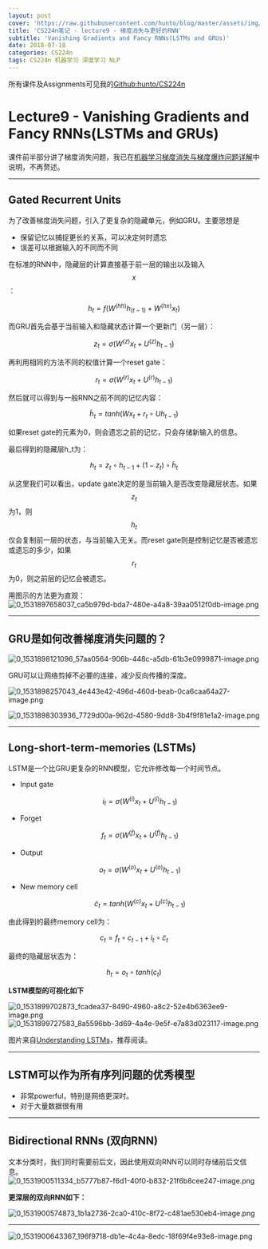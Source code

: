 ```yaml
---
layout: post
cover: 'https://raw.githubusercontent.com/hunto/blog/master/assets/img/CS224n/1531899704111-fcadea37-8490-4960-a8c2-52e4b6363ee9-image.png'
title: 'CS224n笔记 - lecture9 - 梯度消失与更好的RNN'
subtitle: 'Vanishing Gradients and Fancy RNNs(LSTMs and GRUs)'
date: 2018-07-18
categories: CS224n
tags: CS224n 机器学习 深度学习 NLP
---
```


所有课件及Assignments可见我的[Github:hunto/CS224n](https://github.com/hunto/CS224n)

# Lecture9 - Vanishing Gradients and Fancy RNNs(LSTMs and GRUs)
课件前半部分讲了梯度消失问题，我已在[机器学习梯度消失与梯度爆炸问题详解](https://blog/%E6%9C%BA%E5%99%A8%E5%AD%A6%E4%B9%A0/2018/07/17/%E6%9C%BA%E5%99%A8%E5%AD%A6%E4%B9%A0%E4%B8%AD%E6%A2%AF%E5%BA%A6%E6%B6%88%E5%A4%B1%E4%B8%8E%E6%A2%AF%E5%BA%A6%E7%88%86%E7%82%B8%E9%97%AE%E9%A2%98%E8%AF%A6%E8%A7%A3.html)中说明，不再赘述。

---

## Gated Recurrent Units
为了改善梯度消失问题，引入了更复杂的隐藏单元，例如GRU。主要思想是
* 保留记忆以捕捉更长的关系，可以决定何时遗忘
* 误差可以根据输入的不同而不同

在标准的RNN中，隐藏层的计算直接基于前一层的输出以及输入$$x$$：

$$h_t=f(W^{(hh)}h_{(t-1)}+W^{(hx)}x_t)$$

而GRU首先会基于当前输入和隐藏状态计算一个更新门（另一层）：

$$z_t=\sigma (W^{(z)}x_t+U^{(z)}h_{t-1})$$

再利用相同的方法不同的权值计算一个reset gate：

$$r_t=\sigma (W^{(r)}x_t+U^{(r)}h_{t-1})$$

然后就可以得到与一般RNN之前不同的记忆内容：

$$\tilde h_t = tanh(Wx_t + r_t\circ Uh_{t-1})$$

如果reset gate的元素为0，则会遗忘之前的记忆，只会存储新输入的信息。

最后得到的隐藏层h_t为：

$$h_t = z_t \circ h_{t-1} + (1-z_t)\circ \tilde h_t$$

从这里我们可以看出，update gate决定的是当前输入是否改变隐藏层状态。如果$$z_t$$为1，则$$h_t$$仅会复制前一层的状态，与当前输入无关。而reset gate则是控制记忆是否被遗忘或遗忘的多少，如果$$r_t$$为0，则之前层的记忆会被遗忘。

用图示的方法更为直观：
![0_1531897658037_ca5b979d-bda7-480e-a4a8-39aa0512f0db-image.png](https://raw.githubusercontent.com/hunto/blog/master/assets/img/CS224n/1531897662571-ca5b979d-bda7-480e-a4a8-39aa0512f0db-image.png)

---

## GRU是如何改善梯度消失问题的？
![0_1531898121096_57aa0564-906b-448c-a5db-61b3e0999871-image.png](https://raw.githubusercontent.com/hunto/blog/master/assets/img/CS224n/1531898121560-57aa0564-906b-448c-a5db-61b3e0999871-image.png) 

GRU可以让网络剪掉不必要的连接，减少反向传播的深度。

![0_1531898257043_4e443e42-496d-460d-beab-0ca6caa64a27-image.png](https://raw.githubusercontent.com/hunto/blog/master/assets/img/CS224n/1531898258203-4e443e42-496d-460d-beab-0ca6caa64a27-image.png) 

![0_1531898303936_7729d00a-962d-4580-9dd8-3b4f9f81e1a2-image.png](https://raw.githubusercontent.com/hunto/blog/master/assets/img/CS224n/1531898305069-7729d00a-962d-4580-9dd8-3b4f9f81e1a2-image.png) 


---

## Long-short-term-memories (LSTMs)
LSTM是一个比GRU更复杂的RNN模型，它允许修改每一个时间节点。
* Input gate

    $$i_t = \sigma (W^{(i)}x_t+U^{(i)}h_{t-1})$$

* Forget

    $$f_t=\sigma(W^{(f)}x_t+U^{(f)}h_{t-1})$$

* Output

    $$o_t = \sigma (W^{(o)}x_t+U^{(o)}h_{t-1})$$

* New memory cell

    $$\tilde c_t = tanh(W^{(c)}x_t+U^{(c)}h_{t-1})$$

由此得到的最终memory cell为：

$$c_t = f_t \circ c_{t-1} + i_t \circ \tilde c_t$$

最终的隐藏层状态为：

$$h_t = o_t \circ tanh(c_t)$$


**LSTM模型的可视化如下**

![0_1531899702873_fcadea37-8490-4960-a8c2-52e4b6363ee9-image.png](https://raw.githubusercontent.com/hunto/blog/master/assets/img/CS224n/1531899704111-fcadea37-8490-4960-a8c2-52e4b6363ee9-image.png) 
![0_1531899727583_8a5596bb-3d69-4a4e-9e5f-e7a83d023117-image.png](https://raw.githubusercontent.com/hunto/blog/master/assets/img/CS224n/1531899727954-8a5596bb-3d69-4a4e-9e5f-e7a83d023117-image.png) 

图片来自[Understanding LSTMs](http://colah.github.io/posts/2015-08-Understanding-LSTMs/)，推荐阅读。

---

## LSTM可以作为所有序列问题的优秀模型
* 非常powerful，特别是网络更深时。
* 对于大量数据很有用

---

## Bidirectional RNNs (双向RNN)
文本分类时，我们同时需要前后文，因此使用双向RNN可以同时存储前后文信息。
![0_1531900511334_b5777b87-f6d1-40f0-b832-21f6b8cee247-image.png](https://raw.githubusercontent.com/hunto/blog/master/assets/img/CS224n/1531900513190-b5777b87-f6d1-40f0-b832-21f6b8cee247-image.png) 

**更深层的双向RNN如下：**

![0_1531900574873_1b1a2736-2ca0-410c-8f72-c481ae530eb4-image.png](https://raw.githubusercontent.com/hunto/blog/master/assets/img/CS224n/1531900585828-1b1a2736-2ca0-410c-8f72-c481ae530eb4-image.png) 

---

![0_1531900643367_196f9718-db1e-4c4a-8edc-18f69f4e93e8-image.png](https://raw.githubusercontent.com/hunto/blog/master/assets/img/CS224n/1531900646983-196f9718-db1e-4c4a-8edc-18f69f4e93e8-image.png) 
